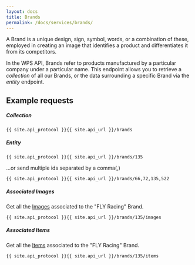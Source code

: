 ```yaml
---
layout: docs
title: Brands
permalink: /docs/services/brands/
---
```


[var_Images]: /docs/services/images
[var_Items]: /docs/services/items

A Brand is a unique design, sign, symbol, words, or a combination of these, employed in creating an image that identifies a product and differentiates it from its competitors. 

In the WPS API, Brands refer to products manufactured by a particular company under a particular name. This endpoint allows you to retrieve a *collection* of all our Brands, or 
the data surrounding a specific Brand via the *entity* endpoint.

## Example requests

##### Collection

```
{{ site.api_protocol }}{{ site.api_url }}/brands
```

##### Entity

```
{{ site.api_protocol }}{{ site.api_url }}/brands/135
```

...or send multiple ids separated by a comma(,)

```
{{ site.api_protocol }}{{ site.api_url }}/brands/66,72,135,522
```

##### Associated Images

 Get all the [Images][var_Images] associated to the "FLY Racing" Brand.
 
```
{{ site.api_protocol }}{{ site.api_url }}/brands/135/images
```

##### Associated Items

Get all the [Items][var_Items] associated to the "FLY Racing" Brand.

```
{{ site.api_protocol }}{{ site.api_url }}/brands/135/items
```
